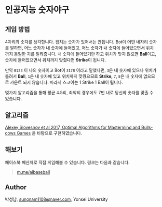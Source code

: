 # 인공지능 숫자야구

## 게임 방법

4자리의 숫자를 생각합니다. 겹치는 숫자가 있어서는 안됩니다. Bot이 어떤 네자리 숫자를 말하면, 어느 숫자가 내 숫자에 들어있고, 어느 숫자가 내 숫자에 들어있으면서 위치까지 동일한 지를 알려줍니다. 내 숫자에 들어있기만 하고 위치가 맞지 않으면 **Ball**이고, 숫자에 들어있으면서 위치까지 맞췄다면 **Strike**이 됩니다. 

만약 `0123` 이 나의 숫자이고 Bot이 `3178` 이라고 말했다면, `3`은 내 숫자에 있으나 위치가 틀려서 **Ball**, `1`은 내 숫자에 있고 위치까지 맞췄으므로 **Strike**, `7`, `8`은 내 숫자에 없으므로 카운트 되지 않습니다. 따라서 스코어는 1 Strike 1 Ball이 됩니다.

몇가지 알고리즘을 통해 평균 4.5회, 최악의 경우에도 7번 내로 당신의 숫자를 맞출 수 있습니다.



## 알고리즘

[Alexey Slovesnov et al 2017, Optimal Algorithms for Mastermind and Bulls-cows Games]([http://slovesnov.users.sourceforge.net/bullscows/bullscows.pdf](http://slovesnov.users.sourceforge.net/bullscows/bullscows.pdf)) 을 바탕으로 구현하였습니다.



## 해보기

페이스북 메신저로 직접 게임해볼 수 있습니다. 링크는 다음과 같습니다.

> [m.me/aibaseball](m.me/aibaseball)



## Author

박성남, sungnam1108@naver.com, Yonsei University